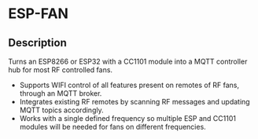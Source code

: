 # ESP-FAN

## Description

Turns an ESP8266 or ESP32 with a CC1101 module into a MQTT controller hub for most RF controlled fans. 
* Supports WIFI control of all features present on remotes of RF fans, through an MQTT broker.
* Integrates existing RF remotes by scanning RF messages and updating MQTT topics accordingly.
* Works with a single defined frequency so multiple ESP and CC1101 modules will be needed for fans on different frequencies. 
